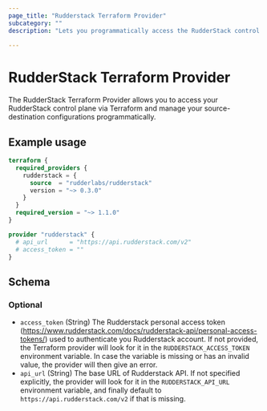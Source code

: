 ```yaml
---
page_title: "Rudderstack Terraform Provider"
subcategory: ""
description: "Lets you programmatically access the RudderStack control plane via Terraform to manage your source-destination configurations."
  
---
```


# RudderStack Terraform Provider

The RudderStack Terraform Provider allows you to access your RudderStack control plane via Terraform and manage your source-destination configurations programmatically.

## Example usage

```terraform
terraform {
  required_providers {
    rudderstack = {
      source  = "rudderlabs/rudderstack"
      version = "~> 0.3.0"
    }
  }
  required_version = "~> 1.1.0"
}

provider "rudderstack" {
  # api_url      = "https://api.rudderstack.com/v2"
  # access_token = ""
}
```

<!-- schema generated by tfplugindocs -->
## Schema

### Optional

- `access_token` (String) The Rudderstack personal access token (https://www.rudderstack.com/docs/rudderstack-api/personal-access-tokens/) used to authenticate you Rudderstack account. If not provided, the Terraform provider will look for it in the `RUDDERSTACK_ACCESS_TOKEN` environment variable. In case the variable is missing or has an invalid value, the provider will then give an error.
- `api_url` (String) The base URL of Rudderstack API. If not specified explicitly, the provider will look for it in the `RUDDERSTACK_API_URL` environment variable, and finally default to `https://api.rudderstack.com/v2` if that is missing.
